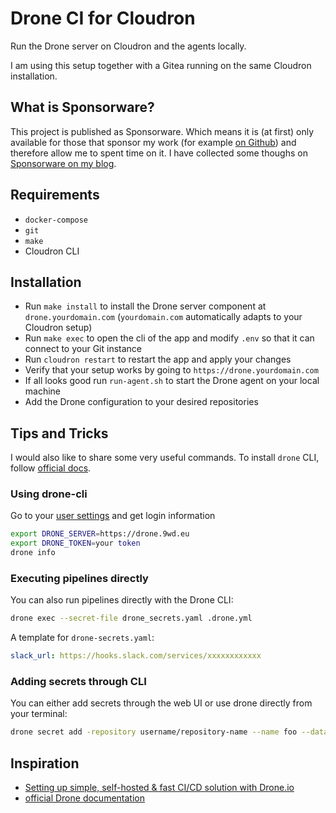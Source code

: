 # Drone CI for Cloudron

Run the Drone server on Cloudron and the agents locally.

I am using this setup together with a Gitea running on the same Cloudron installation.

## What is Sponsorware?

This project is published as Sponsorware. Which means it is (at first) only available for those that sponsor my work (for example [on Github](https://github.com/sponsors/fbartels)) and therefore allow me to spent time on it. I have collected some thoughs on [Sponsorware on my blog](https://blog.9wd.eu/posts/sponsorware/).

## Requirements

- `docker-compose`
- `git`
- `make`
- Cloudron CLI

## Installation

- Run `make install` to install the Drone server component at `drone.yourdomain.com` (`yourdomain.com` automatically adapts to your Cloudron setup)
- Run `make exec` to open the cli of the app and modify `.env` so that it can connect to your Git instance
- Run `cloudron restart` to restart the app and apply your changes
- Verify that your setup works by going to `https://drone.yourdomain.com`
- If all looks good run `run-agent.sh` to start the Drone agent on your local machine
- Add the Drone configuration to your desired repositories

## Tips and Tricks

I would also like to share some very useful commands. To install `drone` CLI, follow [official docs](https://docs.drone.io/cli/install/).

### Using drone-cli

Go to your [user settings](https://drone.9wd.eu/account) and get login information

```bash
export DRONE_SERVER=https://drone.9wd.eu
export DRONE_TOKEN=your token
drone info
```

### Executing pipelines directly

You can also run pipelines directly with the Drone CLI:

```bash
drone exec --secret-file drone_secrets.yaml .drone.yml
```

A template for `drone-secrets.yaml`:

```yaml
slack_url: https://hooks.slack.com/services/xxxxxxxxxxxx
```

### Adding secrets through CLI

You can either add secrets through the web UI or use drone directly from your terminal:

```bash
drone secret add -repository username/repository-name --name foo --data bar --allow-pull-request
```

## Inspiration

- [Setting up simple, self-hosted & fast CI/CD solution with Drone.io](https://webhookrelay.com/blog/2019/02/11/using-drone-for-simple-selfhosted-ci-cd/)
- [official Drone documentation](https://docs.drone.io/server/provider/gitea/)
